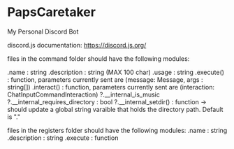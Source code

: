 # PapsCaretaker
My Personal Discord Bot

discord.js documentation: https://discord.js.org/

files in the command folder should have the following modules:

.name : string
.description : string (MAX 100 char)
.usage : string
.execute() : function, parameters currently sent are (message: Message, args : string[])
.interact() : function, parameters currently sent are (interaction: ChatInputCommandInteraction<CacheType>)
?.__internal_is_music
?.__internal_requires_directory : bool
?.__internal_setdir() : function -> should update a global string varaible that holds the directory path. Default is "."

files in the registers folder should have the following modules:
.name : string
.description : string
.execute : function